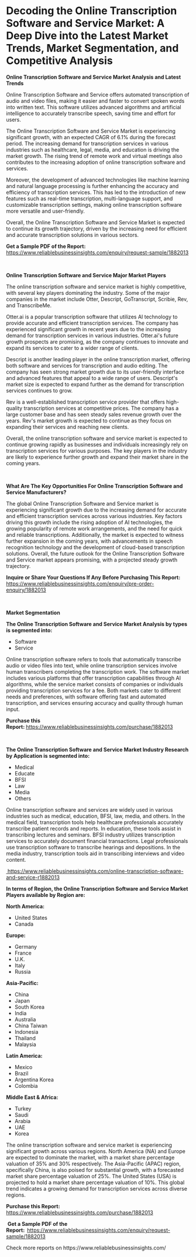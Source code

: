<p><h1>Decoding the Online Transcription Software and Service Market: A Deep Dive into the Latest Market Trends, Market Segmentation, and Competitive Analysis</h1></p><p><strong>Online Transcription Software and Service Market Analysis and Latest Trends</strong></p>
<p><p>Online Transcription Software and Service offers automated transcription of audio and video files, making it easier and faster to convert spoken words into written text. This software utilizes advanced algorithms and artificial intelligence to accurately transcribe speech, saving time and effort for users.</p><p>The Online Transcription Software and Service Market is experiencing significant growth, with an expected CAGR of 6.1% during the forecast period. The increasing demand for transcription services in various industries such as healthcare, legal, media, and education is driving the market growth. The rising trend of remote work and virtual meetings also contributes to the increasing adoption of online transcription software and services.</p><p>Moreover, the development of advanced technologies like machine learning and natural language processing is further enhancing the accuracy and efficiency of transcription services. This has led to the introduction of new features such as real-time transcription, multi-language support, and customizable transcription settings, making online transcription software more versatile and user-friendly.</p><p>Overall, the Online Transcription Software and Service Market is expected to continue its growth trajectory, driven by the increasing need for efficient and accurate transcription solutions in various sectors.</p></p>
<p><strong>Get a Sample PDF of the Report:&nbsp;</strong> <a href="https://www.reliablebusinessinsights.com/enquiry/request-sample/1882013">https://www.reliablebusinessinsights.com/enquiry/request-sample/1882013</a></p>
<p>&nbsp;</p>
<p><strong>Online Transcription Software and Service Major Market Players</strong></p>
<p><p>The online transcription software and service market is highly competitive, with several key players dominating the industry. Some of the major companies in the market include Otter, Descript, GoTranscript, Scribie, Rev, and TranscribeMe.</p><p>Otter.ai is a popular transcription software that utilizes AI technology to provide accurate and efficient transcription services. The company has experienced significant growth in recent years due to the increasing demand for transcription services in various industries. Otter.ai's future growth prospects are promising, as the company continues to innovate and expand its services to cater to a wider range of clients.</p><p>Descript is another leading player in the online transcription market, offering both software and services for transcription and audio editing. The company has seen strong market growth due to its user-friendly interface and advanced features that appeal to a wide range of users. Descript's market size is expected to expand further as the demand for transcription services continues to grow.</p><p>Rev is a well-established transcription service provider that offers high-quality transcription services at competitive prices. The company has a large customer base and has seen steady sales revenue growth over the years. Rev's market growth is expected to continue as they focus on expanding their services and reaching new clients.</p><p>Overall, the online transcription software and service market is expected to continue growing rapidly as businesses and individuals increasingly rely on transcription services for various purposes. The key players in the industry are likely to experience further growth and expand their market share in the coming years.</p></p>
<p>&nbsp;</p>
<p><strong>What Are The Key Opportunities For Online Transcription Software and Service Manufacturers?</strong></p>
<p><p>The global Online Transcription Software and Service market is experiencing significant growth due to the increasing demand for accurate and efficient transcription services across various industries. Key factors driving this growth include the rising adoption of AI technologies, the growing popularity of remote work arrangements, and the need for quick and reliable transcriptions. Additionally, the market is expected to witness further expansion in the coming years, with advancements in speech recognition technology and the development of cloud-based transcription solutions. Overall, the future outlook for the Online Transcription Software and Service market appears promising, with a projected steady growth trajectory.</p></p>
<p><strong>Inquire or Share Your Questions If Any Before Purchasing This Report:</strong> <a href="https://www.reliablebusinessinsights.com/enquiry/pre-order-enquiry/1882013">https://www.reliablebusinessinsights.com/enquiry/pre-order-enquiry/1882013</a></p>
<p>&nbsp;</p>
<p><strong>Market Segmentation</strong></p>
<p><strong>The Online Transcription Software and Service Market Analysis by types is segmented into:</strong></p>
<p><ul><li>Software</li><li>Service</li></ul></p>
<p><p>Online transcription software refers to tools that automatically transcribe audio or video files into text, while online transcription services involve human transcribers completing the transcription work. The software market includes various platforms that offer transcription capabilities through AI algorithms, while the service market consists of companies or individuals providing transcription services for a fee. Both markets cater to different needs and preferences, with software offering fast and automated transcription, and services ensuring accuracy and quality through human input.</p></p>
<p><strong>Purchase this Report:&nbsp;</strong><a href="https://www.reliablebusinessinsights.com/purchase/1882013">https://www.reliablebusinessinsights.com/purchase/1882013</a></p>
<p>&nbsp;</p>
<p><strong>The Online Transcription Software and Service Market Industry Research by Application is segmented into:</strong></p>
<p><ul><li>Medical</li><li>Educate</li><li>BFSI</li><li>Law</li><li>Media</li><li>Others</li></ul></p>
<p><p>Online transcription software and services are widely used in various industries such as medical, education, BFSI, law, media, and others. In the medical field, transcription tools help healthcare professionals accurately transcribe patient records and reports. In education, these tools assist in transcribing lectures and seminars. BFSI industry utilizes transcription services to accurately document financial transactions. Legal professionals use transcription software to transcribe hearings and depositions. In the media industry, transcription tools aid in transcribing interviews and video content.</p></p>
<p><a href="https://www.reliablebusinessinsights.com/online-transcription-software-and-service-r1882013">&nbsp;https://www.reliablebusinessinsights.com/online-transcription-software-and-service-r1882013</a></p>
<p><strong>In terms of Region, the Online Transcription Software and Service Market Players available by Region are:</strong></p>
<p>
    <p> <strong> North America: </strong>
        <ul>
            <li>United States</li>
            <li>Canada</li>
        </ul>
        </p> 
    <p> <strong> Europe: </strong>
        <ul>
            <li>Germany</li>
            <li>France</li>
            <li>U.K.</li>
            <li>Italy</li>
            <li>Russia</li>
        </ul>
        </p> 
    <p> <strong> Asia-Pacific: </strong>
        <ul>
            <li>China</li>
            <li>Japan</li>
            <li>South Korea</li>
            <li>India</li>
            <li>Australia</li>
            <li>China Taiwan</li>
            <li>Indonesia</li>
            <li>Thailand</li>
            <li>Malaysia</li>
        </ul>
        </p> 
    <p> <strong> Latin America: </strong>
        <ul>
            <li>Mexico</li>
            <li>Brazil</li>
            <li>Argentina Korea</li>
            <li>Colombia</li>
        </ul>
        </p> 
    <p> <strong> Middle East & Africa: </strong>
        <ul>
            <li>Turkey</li>
            <li>Saudi</li>
            <li>Arabia</li>
            <li>UAE</li>
            <li>Korea</li>
        </ul>
    </p>
    </p>
<p><p>The online transcription software and service market is experiencing significant growth across various regions. North America (NA) and Europe are expected to dominate the market, with a market share percentage valuation of 35% and 30% respectively. The Asia-Pacific (APAC) region, specifically China, is also poised for substantial growth, with a forecasted market share percentage valuation of 25%. The United States (USA) is projected to hold a market share percentage valuation of 10%. This global trend indicates a growing demand for transcription services across diverse regions.</p></p>
<p><strong>Purchase this Report: </strong><a href="https://www.reliablebusinessinsights.com/purchase/1882013">https://www.reliablebusinessinsights.com/purchase/1882013</a></p>
<p>&nbsp;<strong>Get a Sample PDF of the Report:&nbsp;&nbsp;</strong><a href="https://www.reliablebusinessinsights.com/enquiry/request-sample/1882013">https://www.reliablebusinessinsights.com/enquiry/request-sample/1882013</a></p>
<p><strong></strong></p>
<p>Check more reports on https://www.reliablebusinessinsights.com/</p>